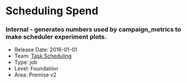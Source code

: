 # Scheduling Spend
### Internal - generates numbers used by campaign_metrics to make scheduler experiment plots.
* Release Date: 2016-01-01
* Team: [Task Scheduling](../teams/scheduling.md)
* Type: job
* Level: Foundation
* Area: Premise v2
